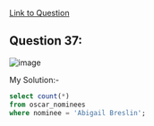 [Link to Question](https://platform.stratascratch.com/coding/10128-count-the-number-of-movies-that-abigail-breslin-nominated-for-oscar?code_type=1
)

## Question 37:

![image](https://user-images.githubusercontent.com/100412162/200646842-3b0fd9eb-869d-48cf-9120-ff8e9fc31d93.png)

My Solution:-

~~~~sql
select count(*)
from oscar_nominees
where nominee = 'Abigail Breslin';
~~~~
